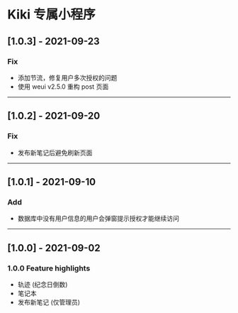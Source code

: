 # Kiki 专属小程序

## [1.0.3] - 2021-09-23
### Fix
* 添加节流，修复用户多次授权的问题
* 使用 weui v2.5.0 重构 post 页面

---

## [1.0.2] - 2021-09-20
### Fix
* 发布新笔记后避免刷新页面

---

## [1.0.1] - 2021-09-10
### Add
* 数据库中没有用户信息的用户会弹窗提示授权才能继续访问

---

## [1.0.0] - 2021-09-02
### 1.0.0 Feature highlights
* 轨迹 (纪念日倒数)
* 笔记本
* 发布新笔记 (仅管理员)